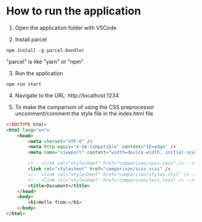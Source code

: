 # How to run the application

1. Open the application folder with VSCode

2. Install parcel
```
npm install -g parcel-bundler
```
"parcel" is like "yarn" or "npm"

3. Run the application
```
npm run start
```
4. Navigate to the URL: http://localhost:1234

5. To make the comparison of using the CSS preprocessor uncomment/comment the style file in the index.html file
```HTML
<!DOCTYPE html>
<html lang="en">
	<head>
		<meta charset="UTF-8" />
		<meta http-equiv="X-UA-Compatible" content="IE=edge" />
		<meta name="viewport" content="width=device-width, initial-scale=1.0" />

		<!-- <link rel="stylesheet" href="comparison/sass.sass" /> -->
		<link rel="stylesheet" href="comparison/scss.scss" />
		<!-- <link rel="stylesheet" href="comparison/stylus.styl" /> -->
		<!-- <link rel="stylesheet" href="comparison/less.less" /> -->
		<title>Document</title>
	</head>
	<body>
		<h1>Hello from:</h1>
	</body>
</html>
```
